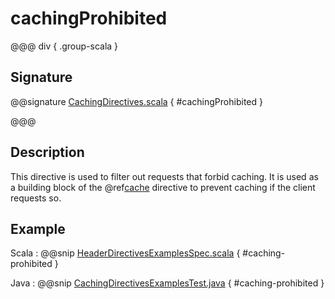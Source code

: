 # cachingProhibited

@@@ div { .group-scala }

## Signature

@@signature [CachingDirectives.scala]($akka-http$/akka-http-caching/src/main/scala/akka/http/scaladsl/server/directives/CachingDirectives.scala) { #cachingProhibited }

@@@

## Description

This directive is used to filter out requests that forbid caching. It is used as a building block of the @ref[cache](cache.md) directive to prevent caching if the client requests so.

## Example

Scala
:  @@snip [HeaderDirectivesExamplesSpec.scala]($root$/src/test/scala/docs/http/scaladsl/server/directives/CachingDirectivesExamplesSpec.scala) { #caching-prohibited }

Java
:  @@snip [CachingDirectivesExamplesTest.java]($root$/src/test/java/docs/http/javadsl/server/directives/CachingDirectivesExamplesTest.java) { #caching-prohibited }
